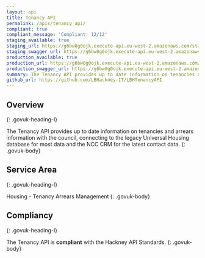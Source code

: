 ```yaml
---
layout: api
title: Tenancy API
permalink: /apis/tenancy_api/
compliant: true
compliant_message: 'Compliant: 12/12'
staging_available: true
staging_url: https://g6bw0g0ojk.execute-api.eu-west-2.amazonaws.com/staging/tenancy/
staging_swagger_url: https://g6bw0g0ojk.execute-api.eu-west-2.amazonaws.com/staging/tenancy/swagger
production_available: true
production_url: https://g6bw0g0ojk.execute-api.eu-west-2.amazonaws.com/production/tenancy/swagger
production_swagger_url: https://g6bw0g0ojk.execute-api.eu-west-2.amazonaws.com/production/tenancy/swagger
summary: The Tenancy API provides up to date information on tenancies and arrears information about tenants.
github_url: https://github.com/LBHackney-IT/LBHTenancyAPI
---
```


## Overview
{: .govuk-heading-l}

The Tenancy API provides up to date information on tenancies and arrears information with the council, connecting to the legacy Universal Housing database for most data and the NCC CRM for the latest contact data.
{: .govuk-body}

## Service Area
{: .govuk-heading-l}

Housing - Tenancy Arrears Management
{: .govuk-body}

## Compliancy
{: .govuk-heading-l}

The Tenancy API is **compliant** with the Hackney API Standards.
{: .govuk-body}
